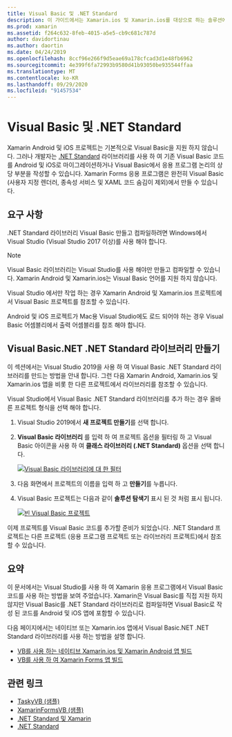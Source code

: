 ```yaml
---
title: Visual Basic 및 .NET Standard
description: 이 가이드에서는 Xamarin.ios 및 Xamarin.ios를 대상으로 하는 솔루션에서 사용할 수 있는 .NET Standard 프로젝트를 작성 하는 데 Visual Basic를 사용할 수 있는 방법을 설명 합니다.
ms.prod: xamarin
ms.assetid: f264c632-8feb-4015-a5e5-cb9c681c787d
author: davidortinau
ms.author: daortin
ms.date: 04/24/2019
ms.openlocfilehash: 8ccf96e266f9d5eae69a178cfcad3d1e48fb6962
ms.sourcegitcommit: 4e399f6fa72993b9580d41b93050be935544ffaa
ms.translationtype: MT
ms.contentlocale: ko-KR
ms.lasthandoff: 09/29/2020
ms.locfileid: "91457534"
---
```

# <a name="visual-basic-and-net-standard"></a>Visual Basic 및 .NET Standard

Xamarin Android 및 iOS 프로젝트는 기본적으로 Visual Basic을 지원 하지 않습니다. 그러나 개발자는 [.NET Standard](~/cross-platform/app-fundamentals/net-standard.md) 라이브러리를 사용 하 여 기존 Visual Basic 코드를 Android 및 iOS로 마이그레이션하거나 Visual Basic에서 응용 프로그램 논리의 상당 부분을 작성할 수 있습니다. Xamarin Forms 응용 프로그램은 완전히 Visual Basic (사용자 지정 렌더러, 종속성 서비스 및 XAML 코드 숨김이 제외)에서 만들 수 있습니다.

## <a name="requirements"></a>요구 사항

.NET Standard 라이브러리 Visual Basic 만들고 컴파일하려면 Windows에서 Visual Studio (Visual Studio 2017 이상)를 사용 해야 합니다.

> [!NOTE]
> Visual Basic 라이브러리는 Visual Studio를 사용 해야만 만들고 컴파일할 수 있습니다. Xamarin Android 및 Xamarin.ios는 Visual Basic 언어를 지원 하지 않습니다.
>
> Visual Studio 에서만 작업 하는 경우 Xamarin Android 및 Xamarin.ios 프로젝트에서 Visual Basic 프로젝트를 참조할 수 있습니다.
>
> Android 및 iOS 프로젝트가 Mac용 Visual Studio에도 로드 되어야 하는 경우 Visual Basic 어셈블리에서 출력 어셈블리를 참조 해야 합니다.

## <a name="creating-a-visual-basicnet-net-standard-library"></a>Visual Basic.NET .NET Standard 라이브러리 만들기

이 섹션에서는 Visual Studio 2019을 사용 하 여 Visual Basic .NET Standard 라이브러리를 만드는 방법을 안내 합니다.
그런 다음 Xamarin Android, Xamarin.ios 및 Xamarin.ios 앱을 비롯 한 다른 프로젝트에서 라이브러리를 참조할 수 있습니다.

Visual Studio에서 Visual Basic .NET Standard 라이브러리를 추가 하는 경우 올바른 프로젝트 형식을 선택 해야 합니다.

1. Visual Studio 2019에서 **새 프로젝트 만들기**를 선택 합니다.

2. **Visual Basic 라이브러리** 를 입력 하 여 프로젝트 옵션을 필터링 하 고 Visual Basic 아이콘을 사용 하 여 **클래스 라이브러리 (.NET Standard)** 옵션을 선택 합니다.

    [![Visual Basic 라이브러리에 대 한 필터](xamarin-forms-images/06-sml.png)](xamarin-forms-images/06.png#lightbox)

3. 다음 화면에서 프로젝트의 이름을 입력 하 고 **만들기**를 누릅니다.

4. Visual Basic 프로젝트는 다음과 같이  **솔루션 탐색기** 표시 된 것 처럼 표시 됩니다.

    [![빈 Visual Basic 프로젝트](images/new-library-sml.png)](images/new-library.png#lightbox)

이제 프로젝트를 Visual Basic 코드를 추가할 준비가 되었습니다. .NET Standard 프로젝트는 다른 프로젝트 (응용 프로그램 프로젝트 또는 라이브러리 프로젝트)에서 참조할 수 있습니다.

## <a name="summary"></a>요약

이 문서에서는 Visual Studio를 사용 하 여 Xamarin 응용 프로그램에서 Visual Basic 코드를 사용 하는 방법을 보여 주었습니다. Xamarin은 Visual Basic를 직접 지원 하지 않지만 Visual Basic를 .NET Standard 라이브러리로 컴파일하면 Visual Basic로 작성 된 코드를 Android 및 iOS 앱에 포함할 수 있습니다.

다음 페이지에서는 네이티브 또는 Xamarin.ios 앱에서 Visual Basic.NET .NET Standard 라이브러리를 사용 하는 방법을 설명 합니다.

- [VB를 사용 하는 네이티브 Xamarin.ios 및 Xamarin Android 앱 빌드](native-apps.md)
- [VB를 사용 하 여 Xamarin Forms 앱 빌드](xamarin-forms.md)

## <a name="related-links"></a>관련 링크

- [TaskyVB (샘플)](/samples/xamarin/mobile-samples/visualbasic-taskyvb/)
- [XamarinFormsVB (샘플)](/samples/xamarin/mobile-samples/visualbasic-xamarinformsvb/)
- [.NET Standard 및 Xamarin](~/cross-platform/app-fundamentals/net-standard.md)
- [.NET Standard](/dotnet/standard/net-standard/)